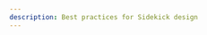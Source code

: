 ```yaml
---
description: Best practices for Sidekick design
---
```


<!-- TODO: Add best practices for Sidekick design -->